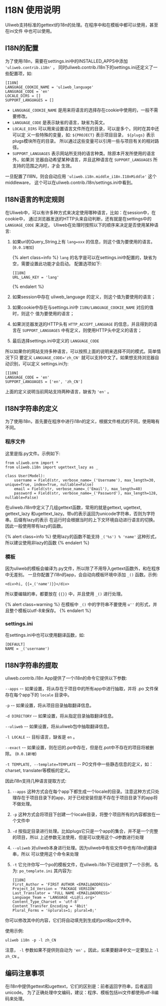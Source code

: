 # I18N 使用说明

Uliweb支持标准的gettext的i18n的处理。在程序中和在模板中都可以使用，甚至在ini文件
中也可以使用。


## I18N的配置

为了使用i18n，需要在settings.ini中的INSTALLED_APPS中添加 `'uliweb.contrib.i18n'` ，
同时uliweb.contrib.i18n下的settings.ini还定义了一些配置项，如:


```
[I18N]
LANGUAGE_COOKIE_NAME = 'uliweb_language'
LANGUAGE_CODE = 'en'
LOCALE_DIRS = []
SUPPORT_LANGUAGES = []
```


* `LANGUAGE_COOKIE_NAME` 是用来将语言的选择存在cookie中使用的，一般不需要修改。
* `LANGUAGE_CODE` 是表示缺省的语言，缺省为英文。
* `LOCALE_DIRS` 可以用来设置语言文件所在的目录，可以是多个。同时在其中还可以定
    义一些特殊的变量，如: `${PROJECT}` 表示项目目录， `${plugs}` 表示plugs模块所在的目录。
    所以通过这些变量可以引用一些与项目有关的相对路径。
* `SUPPORT_LANGUAGES` 表示网站所支持的语言种类。除原本开发所使用的语言外，如果浏
    览器自动希望某种语言，并且这种语言在 `SUPPORT_LANGUAGES` 所支持的范围之内时，才会
    生效。

一旦配置了I18N，则会自动应用 `'uliweb.i18n.middle_i18n.I18nMiddle'` 这个middleware，
这个可以在uliweb.contrib.i18n/settings.ini中看到。


## I18N语言的判定规则

在Uliweb中，可以有许多种方式来决定使用哪种语言，比如：在session中，在cookie中，
通过浏览器发送的HTTP头来自动判断，还有就是在settings中的 `LANGUAGE_CODE` 来决定。
Uliweb在处理时按照以下的顺序来决定是否使用某种语言:


1. 如果url的Query_String上有 `lang=xxx` 的信息，则这个值为要使用的语言。 (`0.0.1増加`)

    {% alert class=info %}
    `lang` 的名字是可以在settings.ini中配置的，缺省为空，需要设置此功能才会启动。
    配置选项如下:

    ```
    [I18N]
    URL_LANG_KEY = 'lang'
    ```
    {% endalert %}
    
1. 如果session中存在 uliweb_language 的定义，则这个值为要使用的语言；
1. 如果cookie中存在与settings.ini中 `I18N/LANGUAGE_COOKIE_NAME` 对应的值时，则这个
    值为要使用的语言；
1. 如果浏览器发送的HTTP头有 `HTTP_ACCEPT_LANGUAGE` 的信息，并且得到的语言在
    `SUPPORT_LANGUAGES` 中有定义，则使用HTTP头中定义的语言；
1. 最后选择settings.ini中定义的 `LANGUAGE_CODE`

所以如果你的网站支持多种语言，可以按照上面的说明来选择不同的模式。简单情况下只
要定义 `LANGUAGE_CODE='zh_CN'` 就可以支持中文了。如果想支持浏览器自动识别，可以定义
settings.ini为:


```
[I18N]
LANGUAGE_CODE = 'en'
SUPPORT_LANGUAGES = ['en', 'zh_CN']
```

上面的定义说明当前网站支持两种语言，缺省为 `'en'` 。


## I18N字符串的定义

为了使用i18n，首先要在程序中进行i18n的定义，根据文件格式的不同，使用略有不同。


### 程序文件

这里是指.py文件。示例如下:


```
from uliweb.orm import *
from uliweb.i18n import ugettext_lazy as _

class User(Model):
    username = Field(str, verbose_name=_('Username'), max_length=30, unique=True, index=True, nullable=False)
    email = Field(str, verbose_name=_('Email'), max_length=40)
    password = Field(str, verbose_name=_('Password'), max_length=128, nullable=False)
```

在uliweb.i18n中定义了几组gettext函数，常用的就是gettext, ugettext, gettext_lazy
和ugettext_lazy。带u的表示返回为unicode字符串，否则为字符串。后缀有lazy的表示
在运行时会根据当时的上下文环境自动进行语言的切换。因此一般使用带有lazy的函数。


{% alert class=info %}
使用lazy的函数不能支持 `_('%s') % 'name'` 这种形式，所以建议使用非lazy的函数
{% endalert %}

### 模板

因为uliweb的模板会编译为.py文件，所以除了不用导入gettext函数外，和在程序中无差别。
一旦你配置了i18n的app，会自动向模板环境中添加 `_()` 函数。示例:


```
<div>hi, {{=_('name')}}</div>
```

所以要编辑的串，都要放在 `{{}}` 中，并且使用 `_()` 进行处理。


{% alert class=warning %}
在模板中 `_()` 中的字符串不要使用 `u''` 的形式，并且整个模板以utf-8来保存。
{% endalert %}

### settings.ini

在settings.ini中也可以使用翻译函数，如:


```
[DEFAULT]
NAME = _('username')
```


## I18N字符串的提取

uliweb.contrib.i18n App提供了一个i18n的命令它提供以下参数:


`--apps` --
    如果设置，将从存在于项目中的所有app中进行抽取，并将 .po 文件保存在每个app下的 `locale` 目录中。

`-p` --
    如果设置，将从项目目录抽取翻译信息。

`-d DIRECTORY` --
    如果设置，将从指定目录抽取翻译信息。

`--uliweb` --
    如果设置，将从uliweb包中抽取翻译信息。

`-l LOCALE` --
    目标语言，缺省是 `en` 。

`--exact` --
    如果设置，则在旧的.po中存在，但是在.pot中不存在的项目将被删除。 (`0.0.1新増`)

`-t TEMPLATE, --template=TEMPLATE` --
    PO文件中一些静态信息的定义，如：charset, translater等模板的定义。


因此i18n支持几种语言提取方式:


1. `--apps` 这种方式会在每个app下都生成一个locale的目录。注意这种方式只处理存在于项目目录下的app，对于已经安装但是不存在于项目目录下的app将不做处理。
1. `-p` 这种方式会将项目下创建一个locale目录，将整个项目所有的内容都放在一个文件中
1. `-d` 按指定目录进行处理。比如plugs它只是一个app的集合，并不是一个完整的项目，所以
    上述参数无法使用，但是可以使用这个-d参数进行处理
1. `--uliweb` 对uliweb本身进行处理。因为uliweb中有些文件中也有i18n的翻译串，所以
    可以使用这个命令来处理
1. `-t` 它允许你写一个po的模板文件，在uliweb.i18n下已经提供了一个示例，名为: `po_template.ini`
    其内容为:

    ```
    [I18N]
    First_Author = 'FIRST AUTHOR <EMAIL@ADDRESS>'
    Project_Id_Version = 'PACKAGE VERSION'
    Last_Translator = 'FULL NAME <EMAIL@ADDRESS>'
    Language_Team = 'LANGUAGE <LL@li.org>'
    Content_Type_Charset = 'utf-8'
    Content_Transfer_Encoding = '8bit'
    Plural_Forms = 'nplurals=1; plural=0;'
    ```

你可以修改其中的内容，它们将自动填充到生成的pot和po文件中。

使用示例:


```
uliweb i18n -p -l zh_CN
```

注意， `-l` 参数如果不提供则自动为 `'en'` 。因此，如果要翻译中文一定要加上 `-l zh_CN` 。


## 编码注意事项

在i18n中提供gettext和ugettext，它们的区别是：前者返回字符串，后者返回unicode。
为了正确处理中文编码，建议：程序、模板包括ini文件都使用utf-8编码来处理。

